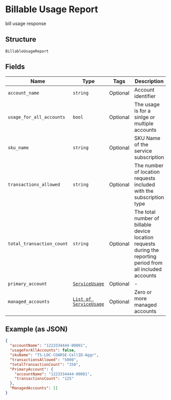 
# Billable Usage Report

bill usage response

## Structure

`BillableUsageReport`

## Fields

| Name | Type | Tags | Description |
|  --- | --- | --- | --- |
| `account_name` | `string` | Optional | Account identifier |
| `usage_for_all_accounts` | `bool` | Optional | The usage is for a sinlge or multiple accounts |
| `sku_name` | `string` | Optional | SKU Name of the service subscription |
| `transactions_allowed` | `string` | Optional | The number of location requests included with the subscription type |
| `total_transaction_count` | `string` | Optional | The total number of billable device location requests during the reporting period from all included accounts |
| `primary_account` | [`ServiceUsage`](../../doc/models/service-usage.md) | Optional | - |
| `managed_accounts` | [`List of ServiceUsage`](../../doc/models/service-usage.md) | Optional | Zero or more managed accounts |

## Example (as JSON)

```json
{
  "accountName": "1223334444-00001",
  "usageForAllAccounts": false,
  "skuName": "TS-LOC-COARSE-CellID-Aggr",
  "transactionsAllowed": "5000",
  "totalTransactionCount": "350",
  "PrimaryAccount": {
    "accountName": "1223334444-00001",
    "transactionsCount": "125"
  },
  "ManagedAccounts": []
}
```

